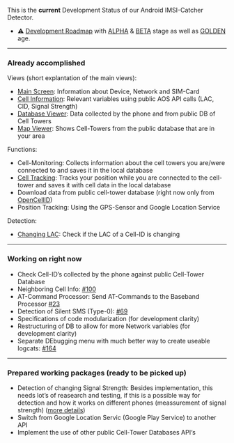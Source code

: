 This is the **current** Development Status of our Android IMSI-Catcher Detector.
* :warning: [Development Roadmap](https://github.com/SecUpwN/Android-IMSI-Catcher-Detector#development-roadmap) with [ALPHA](https://github.com/SecUpwN/Android-IMSI-Catcher-Detector#alpha-stage) & [BETA](https://github.com/SecUpwN/Android-IMSI-Catcher-Detector#beta-stage) stage as well as [GOLDEN](https://github.com/SecUpwN/Android-IMSI-Catcher-Detector#golden-age) age.

---

### Already accomplished
Views (short explantation of the main views):
* [Main Screen](https://github.com/SecUpwN/Android-IMSI-Catcher-Detector/wiki/Main-Screen): Information about Device, Network and SIM-Card
* [Cell Information](https://github.com/SecUpwN/Android-IMSI-Catcher-Detector/wiki/Cell-Information): Relevant variables using public AOS API calls (LAC, CID, Signal Strength)
* [Database Viewer](https://github.com/SecUpwN/Android-IMSI-Catcher-Detector/wiki/Database-Viewer): Data collected by the phone and from public DB of Cell Towers
* [Map Viewer](https://github.com/SecUpwN/Android-IMSI-Catcher-Detector/wiki/Map-Viewer): Shows Cell-Towers from the public database that are in your area

Functions:
* Cell-Monitoring: Collects information about the cell towers you are/were  connected to and saves it in the local database
* [Cell Tracking](https://github.com/SecUpwN/Android-IMSI-Catcher-Detector/wiki/Cell-Tracking): Tracks your position while you are connected to the cell-tower and saves it with cell data in the local database
* Download data from public cell-tower database (right now only from [OpenCellID](http://opencellid.org/))
* Position Tracking: Using the GPS-Sensor and Google Location Service

Detection:
* [Changing LAC](https://github.com/SecUpwN/Android-IMSI-Catcher-Detector/issues/91): Check if the LAC of a Cell-ID is changing

---

### Working on right now
* Check Cell-ID’s collected by the phone against public Cell-Tower Database
* Neighboring Cell Info: [#100](https://github.com/SecUpwN/Android-IMSI-Catcher-Detector/issues/100)
* AT-Command Processor:
Send AT-Commands to the Baseband Processor [#23](https://github.com/SecUpwN/Android-IMSI-Catcher-Detector/issues/23)
* Detection of Silent SMS (Type-0): [#69](https://github.com/SecUpwN/Android-IMSI-Catcher-Detector/issues/69)
* Specifications of code modularization (for development clarity)
* Restructuring of DB to allow for more Network variables (for development clarity)
* Separate DEbugging menu with much better way to create useable logcats: [#164](https://github.com/SecUpwN/Android-IMSI-Catcher-Detector/issues/164)

---

### Prepared working packages (ready to be picked up)
* Detection of changing Signal Strength: Besides implementation, this needs lot’s of reasearch and testing, if this is a possible way for detection and how it works on different phones (meassurement of signal strength) ([more details](https://github.com/SecUpwN/Android-IMSI-Catcher-Detector/issues/97))
* Switch from Google Location Servic (Google Play Service) to another API
* Implement the use of other public Cell-Tower Databases API‘s
